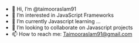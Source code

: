 - 👋 Hi, I’m @taimooraslam91
- 👀 I’m interested in JavaScript Frameworks
- 🌱 I’m currently Javascript learning ...
- 💞️ I’m looking to collaborate on Javascript projects
- 📫 How to reach me: Taimooraslam91@gmail.com

<!---
taimooraslam91/taimooraslam91 is a ✨ special ✨ repository because its `README.md` (this file) appears on your GitHub profile.
You can click the Preview link to take a look at your changes.
--->
